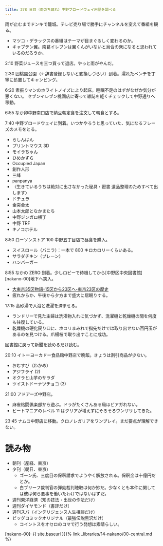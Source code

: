 ```yaml
---
title: 278 日目（雨のち晴れ）中野ブロードウェイ用語を調べる
---
```


雨が止むまでドンキで籠城。テレビ売り場で勝手にチャンネルを変えて番組を観る。
* マツコ・デラックスの番組はテーマが目まぐるしく変わるのか。
* キャプテン翼。南葛イレブンは翼くんがいないと烏合の衆になると思われているのだろうか。

2:10 野菜ジュースを三つ買って退店。やっと雨がやんだ。

2:30 囲桃園公園（←辞書登録しないと変換しづらい）到着。濡れたベンチを丁寧に処置してキャンピング。

6:20 素振りマンのホワイトノイズにより起床。睡眠不足のはずがなぜか気分が悪くない。
セブンイレブン桃園店に寄って雑誌を軽くチェックして中野通りへ移動。

6:55 なか卯中野南口店で納豆朝定食を注文して朝食とする。

7:40 中野ブロードウェイに到着。いつかやろうと思っていた、気になるフレーズのメモをとる。
* らしんばん
* プリントマウス 3D
* モイラちゃん
* ひめかずら
* Occupied Japan
* 創作人形
* 三峰
* panpanya
* 〈生きているうちは絶対に出さなかった秘具・密書 遺品整理のためすべて出します〉
* ドチュラ
* 金突金太
* 山本太郎となかまたち
* 中野ジンガロ横丁
* 中野 TRF
* キノコホテル

8:50 ローソンストア 100 中野五丁目店で昼食を購入。
* スイスロール（バニラ）：一本で 800 キロカロリーくらいある。
* サラダチキン（プレーン）
* ハンバーガー

8:55 なかの ZERO 到着。少しロビーで待機してから[中野区中央図書館][nakano-00]地下へ突入。
* [大東京35区物語-15区から23区へ-東京23区の歴史](http://www.soumu.metro.tokyo.jp/01soumu/archives/0714tokyo_ku.htm])
* 疲れからか、午後から夕方まで盛大に居眠りする。

17:15 高砂湯で入浴と洗濯を済ませる。
* ランドリーで見た主婦は洗濯物入れに気づかず、洗濯機と乾燥機の間を何度も往復している。
* 乾燥機の硬化戻り口に、ホコリまみれで指先だけでは取り出せない百円玉があるのを見つける。爪楊枝で取り出すことに成功。

図書館に戻って新聞を読めるだけ読む。

20:10 イトーヨーカドー食品館中野店で晩飯。きょうは割引商品が少ない。
* おむすび（わかめ）
* アジフライ (2)
* オクラと山芋のサラダ
* ツイストドーナツチョコ (3)

21:00 アドアーズ中野店。
* 麻雀格闘倶楽部から遊ぶ。ドラがたくさんある局ほどアガれない。
* ビートマニアのレベル 11 はクリアが増えずにそろそろウンザリしてきた。

23:45 ナムコ中野店に移動。クロノレガリアをワンプレイ。まだ要点が理解できない。

# 読み物

* 朝刊（産経、東京）
* 夕刊（朝日、東京）
  * ゴーン氏、三度目の保釈請求でようやく解放される。保釈金は十億円だとか。
  * 白ブリーフ裁判官の弾劾裁判聴取は何か妙だ。少なくとも本件に関しては彼は何ら悪事を働いたわけではないはずだ。
* 週刊東洋経済（知の技法・出世の作法だけ）
* 週刊ダイヤモンド（書評だけ）
* 週刊スパ（インテリジェンス人生相談だけ）
* ビッグコミックオリジナル（最強伝説黒沢だけ）
  * コイントスをオセロのコマで行う発想は素晴らしい。

[nakano-00]: {{ site.baseurl }}{% link _libraries/14-nakano/00-central.md %}
